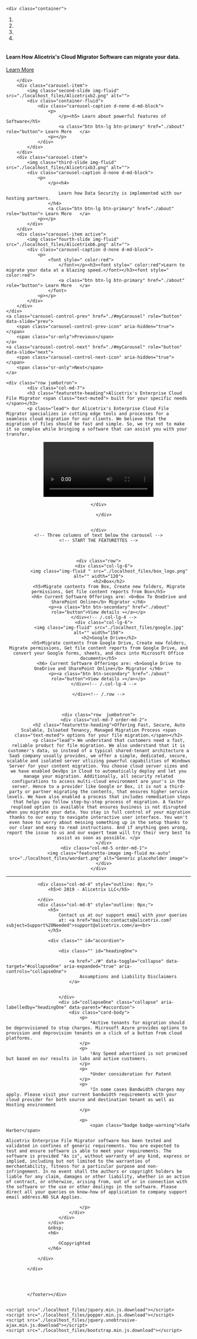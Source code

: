 
<body>

    
<div class="container">
    <p>
        &nbsp;
    </p>
   
   
    
</div>

    <div class="container">
        


<div id="myCarousel" class="carousel slide" data-ride="carousel">
    <ol class="carousel-indicators">
        <li data-target="#myCarousel" data-slide-to="0" class=""></li>
        <li data-target="#myCarousel" data-slide-to="1" class=""></li>
        <li data-target="#myCarousel" data-slide-to="2" class=""></li>
        <li data-target="#myCarousel" data-slide-to="3" class="active"></li>
    </ol>
    <div class="carousel-inner">
        <div class="carousel-item">
            <img class="first-slide img-fluid" src="./localhost_files/Alicetrix.png" alt="">
            <div class="carousel-caption d-none d-md-block">
                <p>
                    </p><h4> Learn How Alicetrix's Cloud Migrator Software can migrate your data.</h4>
                    <a class="btn btn-lg btn-primary" href="./about" role="button"> Learn More   </a>
                <p></p>
            </div>

        </div>
        <div class="carousel-item">
            <img class="second-slide img-fluid" src="./localhost_files/Alicetrixb2.png" alt="">
            <div class="container-fluid">
                <div class="carousel-caption d-none d-md-block">
                    <p>
                        </p><h5> Learn about powerful features of Software</h5>
                        <a class="btn btn-lg btn-primary" href="./about" role="button"> Learn More   </a>
                    <p></p>
                </div>
            </div>
        </div>
        <div class="carousel-item">
            <img class="third-slide img-fluid" src="./localhost_files/Alicetrixb3.png" alt="">
            <div class="carousel-caption d-none d-md-block">
                <p>
                    </p><h4>

                        Learn how Data Security is implemented with our hosting partners.
                    </h4>
                    <a class="btn btn-lg btn-primary" href="./about" role="button"> Learn More   </a>
                <p></p>
            </div>
        </div>
        <div class="carousel-item active">
            <img class="fourth-slide img-fluid" src="./localhost_files/Alicetrixb6.png" alt="">
            <div class="carousel-caption d-none d-md-block">
                <p>
                    <font style=" color:red">
                        </font></p><h3><font style=" color:red">Learn to migrate your data at a blazing speed.</font></h3><font style=" color:red">
                        <a class="btn btn-lg btn-primary" href="./about" role="button"> Learn More   </a>
                    </font>
                <p></p>
            </div>
        </div>
    </div>
    <a class="carousel-control-prev" href="./#myCarousel" role="button" data-slide="prev">
        <span class="carousel-control-prev-icon" aria-hidden="true"></span>
        <span class="sr-only">Previous</span>
    </a>
    <a class="carousel-control-next" href="./#myCarousel" role="button" data-slide="next">
        <span class="carousel-control-next-icon" aria-hidden="true"></span>
        <span class="sr-only">Next</span>
    </a>
</div>




<!-- Marketing messaging and featurettes
================================================== -->
<!-- Wrap the rest of the page in another container to center all the content. -->
<div class="container-fluid">

    <div class="row jumbotron">
            <div class="col-md-7">
            <h3 class="featurette-heading">Alicetrix's Enterprise Cloud File Migrator <span class="text-muted"> built for your specific needs </span></h3>
            <p class="lead"> Our Alicetrix's Enterprise Cloud File Migrator specializes in cutting edge tools and processes for a seamless cloud migration for our clients. We believe that the migration of files should be fast and simple. So, we try not to make it so complex while bringing a software that can assist you with your transfer.
</p>
        </div>
    <div class="col-md-5">
           <!-- <img class="featurette-image img-thumbnail img-fluid mx-auto" src="./localhost_files/Fast.jpg" alt="Generic placeholder image"> -->

<div align="center">
    <video width="300" controls autoplay>
      <source src="about/Help/video/Alicetrix Video 1.mp4" type="video/mp4">
      Your browser does not support the video tag.
    </video>
    
    </div>
   
        </div>

        
    </div>
    <!-- Three columns of text below the carousel -->
    <!-- START THE FEATURETTES -->



    <div class="row">
        <div class="col-lg-6">
            <img class="img-fluid " src="./localhost_files/box_logo.png" alt="" width="120">
            <h2>Box</h2>
            <h5>Migrate contents from Box, Create new folders, Migrate permissions, Get file content reports from Box</h5>
            <h6> Current Software Offerings are: <b>Box To OneDrive and SharePoint Online</b> Migrator </h6>
            <p><a class="btn btn-secondary" href="./about" role="button">View details »</a></p>
        </div><!-- /.col-lg-4 -->
        <div class="col-lg-6">
            <img class="img-fluid" src="./localhost_files/google.jpg" alt="" width="150">
            <h2>Google Drive</h2>
            <h5>Migrate contents from Google Drive, Create new folders, Migrate permissions, Get file content reports from Google Drive, and convert your Google forms, sheets, and docs into Microsoft Office documents</h5>
            <h6> Current Software Offerings are: <b>Google Drive to OneDrive and SharePoint Online</b> Migrator </h6>
            <p><a class="btn btn-secondary" href="./about" role="button">View details »</a></p>
        </div><!-- /.col-lg-4 -->
      
    </div><!-- /.row -->



    <div class="row  jumbotron">
        <div class="col-md-7 order-md-2">
            <h2 class="featurette-heading">Offering Fast, Secure, Auto Scalable, Isloated Tenancy, Managed Migration Process <span class="text-muted"> options for your file migration.</span></h2>
            <p class="lead"> We understand that customers need a fast, reliable product for file migration. We also understand that it is customer's data, so instead of a typical shared-tenant architecture a SaaS company usually provides, we offer a simple, dedicated, secure, scalable and isolated server utlizing powerful capabilities of Windows Server for your content migration. You choose cloud server sizes and we have enabled DevOps in Cloud to automatically deploy and let you manage your migration. Additionally, all security related configurations to access multi-cloud environment are your's in the server. Hence to a provider like Google or Box, it is not a third-party or partner migrating the contents, that ensures higher service levels. We have also enabled a process that includes remediation steps that helps you follow step-by-step process of migration. A faster reupload option is available that ensures business is not disrupted when you migrate your data. You stay in full control of your migration thanks to our easy to navigate interactive user interface. You won't even have to worry about messing something up in the setup thanks to our clear and easy to read instructions. And if anything goes wrong, report the issue to us and our expert team will try their very best to assist as soon as possible. </p>
        </div>
        <div class="col-md-5 order-md-1">
            <img class="featurette-image img-fluid mx-auto" src="./localhost_files/wordart.png" alt="Generic placeholder image">
        </div>
    </div>



   

</div>
        <hr>
        <footer>
            <div class="row">

                <div class="col-md-4" style="outline: 0px;">
                    <h5>© 2019 - Alicetrix LLC</h5>
                    
                </div>
                <div class="col-md-8" style="outline: 0px;">
                    <h5>
                        Contact us at our support email with your queries
                        at: <a href="mailto:contacts@alicetrix.com?subject=Support%20Needed">support@alicetrix.com</a><br>
                    </h5>

                    <div class="" id="accordion">

                        <div class="" id="headingOne">

                            <a href="./#" data-toggle="collapse" data-target="#collapseOne" aria-expanded="true" aria-controls="collapseOne">
                                Assumptions and Liability Disclaimers
                            </a>


                        </div>
                        <div id="collapseOne" class="collapse" aria-labelledby="headingOne" data-parent="#accordion">
                            <div class="card-body">
                                <p>
                                    *Active tenants for migration should be deprovisioned to stop charges. Microsoft Azure provides options to provision and deprovision tenants on a click of a button from cloud platforms.
                                </p>
                                <p>
                                    ²Any Speed advertised is not promised but based on our results in labs and active customers.
                                </p>
                                <p>
                                    *Under consideration for Patent
                                </p>
                                <p>
                                    ³In some cases Bandwidth charges may apply. Please visit your current bandwidth requirements with your cloud provider for both source and destination tenant as well as Hosting environment
                                </p>

                                <p>
                                    <span class="badge badge-warning">Safe Harbor</span>
                                                                       Alicetrix Enterprise File Migrator software has been tested and validated in confines of generic requirements. You are expected to test and ensure software is able to meet your requirements. The software is provided "As is", without warranty of any kind, express or implied, including but not limited to the warranties of merchantability, fitness for a particular purpose and non-infringement. In no event shall the authors or copyright holders be liable for any claim, damages or other liability, whether in an action of contract, or otherwise, arising from, out of or in connection with the software or the use or other dealings in the software. Please direct all your queries on know-how of application to company support email address.NO SLA Applies.

                                </p>
                            </div>
                        </div>
                    </div>
                    &nbsp;
                    <h6>
                        
                        ©Copyrighted
                    </h6>

                </div>
             
            </div>

                    
                       
                     
            </footer></div>
        
  
    <script src="./localhost_files/jquery.min.js.download"></script>
    <script src="./localhost_files/popper.min.js.download"></script>
    <script src="./localhost_files/jquery.unobtrusive-ajax.min.js.download"></script>
    <script src="./localhost_files/bootstrap.min.js.download"></script>

    


<!-- Visual Studio Browser Link -->
<script type="text/javascript" src="./localhost_files/browserLink" async="async" id="__browserLink_initializationData" data-requestid="1fa2c29fa5d14f32ba15b848f1d33779" data-requestmappingfromserver="False"></script>
<!-- End Browser Link -->





</body></html>
